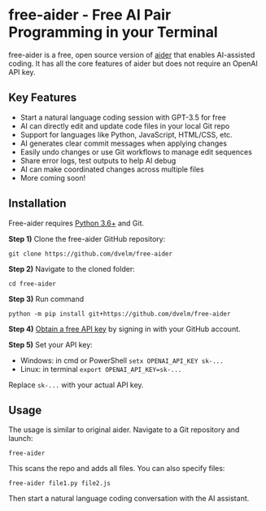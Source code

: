 # free-aider - Free AI Pair Programming in your Terminal

free-aider is a free, open source version of [aider](https://github.com/paul-gauthier/aider) that enables AI-assisted coding. It has all the core features of aider but does not require an OpenAI API key.

## Key Features

- Start a natural language coding session with GPT-3.5 for free 
- AI can directly edit and update code files in your local Git repo
- Support for languages like Python, JavaScript, HTML/CSS, etc.
- AI generates clear commit messages when applying changes
- Easily undo changes or use Git workflows to manage edit sequences
- Share error logs, test outputs to help AI debug  
- AI can make coordinated changes across multiple files
- More coming soon!

## Installation

Free-aider requires [Python 3.6+](https://www.python.org/downloads/) and Git.

**Step 1)** Clone the free-aider GitHub repository:

```
git clone https://github.com/dvelm/free-aider
```

**Step 2)** Navigate to the cloned folder:

```
cd free-aider
```
**Step 3)** Run command 
```
python -m pip install git+https://github.com/dvelm/free-aider
```

**Step 4)** [Obtain a free API key](https://api.chatanywhere.cn/v1/oauth/free/github/render) by signing in with your GitHub account.

**Step 5)** Set your API key:

- Windows: in cmd or PowerShell `setx OPENAI_API_KEY sk-...` 
- Linux: in terminal `export OPENAI_API_KEY=sk-...`

Replace `sk-...` with your actual API key.

## Usage

The usage is similar to original aider. Navigate to a Git repository and launch: 

```
free-aider
```

This scans the repo and adds all files. You can also specify files:

```
free-aider file1.py file2.js
```

Then start a natural language coding conversation with the AI assistant.
